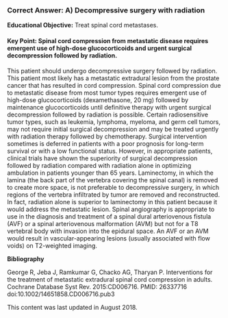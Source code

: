 
### Correct Answer: A) Decompressive surgery with radiation 

**Educational Objective:** Treat spinal cord metastases.

#### **Key Point:** Spinal cord compression from metastatic disease requires emergent use of high-dose glucocorticoids and urgent surgical decompression followed by radiation.

This patient should undergo decompressive surgery followed by radiation. This patient most likely has a metastatic extradural lesion from the prostate cancer that has resulted in cord compression. Spinal cord compression due to metastatic disease from most tumor types requires emergent use of high-dose glucocorticoids (dexamethasone, 20 mg) followed by maintenance glucocorticoids until definitive therapy with urgent surgical decompression followed by radiation is possible. Certain radiosensitive tumor types, such as leukemia, lymphoma, myeloma, and germ cell tumors, may not require initial surgical decompression and may be treated urgently with radiation therapy followed by chemotherapy. Surgical intervention sometimes is deferred in patients with a poor prognosis for long-term survival or with a low functional status. However, in appropriate patients, clinical trials have shown the superiority of surgical decompression followed by radiation compared with radiation alone in optimizing ambulation in patients younger than 65 years.
Laminectomy, in which the lamina (the back part of the vertebra covering the spinal canal) is removed to create more space, is not preferable to decompressive surgery, in which regions of the vertebra infiltrated by tumor are removed and reconstructed. In fact, radiation alone is superior to laminectomy in this patient because it would address the metastatic lesion.
Spinal angiography is appropriate to use in the diagnosis and treatment of a spinal dural arteriovenous fistula (AVF) or a spinal arteriovenous malformation (AVM) but not for a T8 vertebral body with invasion into the epidural space. An AVF or an AVM would result in vascular-appearing lesions (usually associated with flow voids) on T2-weighted imaging.

**Bibliography**

George R, Jeba J, Ramkumar G, Chacko AG, Tharyan P. Interventions for the treatment of metastatic extradural spinal cord compression in adults. Cochrane Database Syst Rev. 2015:CD006716. PMID: 26337716 doi:10.1002/14651858.CD006716.pub3

This content was last updated in August 2018.